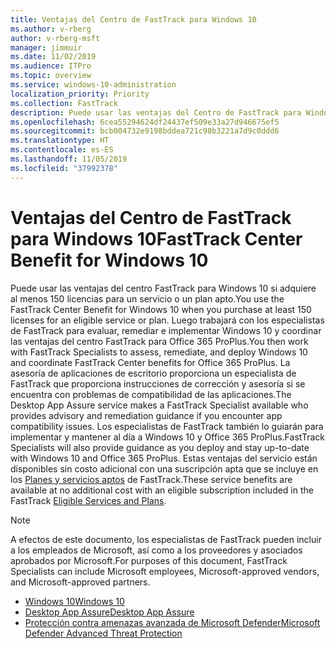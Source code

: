 ```yaml
---
title: Ventajas del Centro de FastTrack para Windows 10
ms.author: v-rberg
author: v-rberg-msft
manager: jimmuir
ms.date: 11/02/2019
ms.audience: ITPro
ms.topic: overview
ms.service: windows-10-administration
localization_priority: Priority
ms.collection: FastTrack
description: Puede usar las ventajas del Centro de FastTrack para Windows 10 si adquiere *al menos* 150 licencias para un plan o un servicio elegible.
ms.openlocfilehash: 6cea55294624df24437ef509e33a27d946675ef5
ms.sourcegitcommit: bcb004732e9198bddea721c98b3221a7d9c0ddd6
ms.translationtype: HT
ms.contentlocale: es-ES
ms.lasthandoff: 11/05/2019
ms.locfileid: "37992378"
---
```

# <a name="fasttrack-center-benefit-for-windows-10"></a><span data-ttu-id="6bde9-103">Ventajas del Centro de FastTrack para Windows 10</span><span class="sxs-lookup"><span data-stu-id="6bde9-103">FastTrack Center Benefit for Windows 10</span></span>

<span data-ttu-id="6bde9-104">Puede usar las ventajas del centro FastTrack para Windows 10 si adquiere al menos 150 licencias para un servicio o un plan apto.</span><span class="sxs-lookup"><span data-stu-id="6bde9-104">You use the FastTrack Center Benefit for Windows 10 when you purchase at least 150 licenses for an eligible service or plan.</span></span> <span data-ttu-id="6bde9-105">Luego trabajará con los especialistas de FastTrack para evaluar, remediar e implementar Windows 10 y coordinar las ventajas del centro FastTrack para Office 365 ProPlus.</span><span class="sxs-lookup"><span data-stu-id="6bde9-105">You then work with FastTrack Specialists to assess, remediate, and deploy Windows 10 and coordinate FastTrack Center benefits for Office 365 ProPlus.</span></span> <span data-ttu-id="6bde9-106">La asesoría de aplicaciones de escritorio proporciona un especialista de FastTrack que proporciona instrucciones de corrección y asesoría si se encuentra con problemas de compatibilidad de las aplicaciones.</span><span class="sxs-lookup"><span data-stu-id="6bde9-106">The Desktop App Assure service makes a FastTrack Specialist available who provides advisory and remediation guidance if you encounter app compatibility issues.</span></span>  <span data-ttu-id="6bde9-107">Los especialistas de FastTrack también lo guiarán para implementar y mantener al día a Windows 10 y Office 365 ProPlus.</span><span class="sxs-lookup"><span data-stu-id="6bde9-107">FastTrack Specialists will also provide guidance as you deploy and stay up-to-date with Windows 10 and Office 365 ProPlus.</span></span> <span data-ttu-id="6bde9-108">Estas ventajas del servicio están disponibles sin costo adicional con una suscripción apta que se incluye en los [Planes y servicios aptos](M365-eligible-services-and-plans.md) de FastTrack.</span><span class="sxs-lookup"><span data-stu-id="6bde9-108">These service benefits are available at no additional cost with an eligible subscription included in the FastTrack [Eligible Services and Plans](M365-eligible-services-and-plans.md).</span></span>
  
> [!NOTE]
> <span data-ttu-id="6bde9-109">A efectos de este documento, los especialistas de FastTrack pueden incluir a los empleados de Microsoft, así como a los proveedores y asociados aprobados por Microsoft.</span><span class="sxs-lookup"><span data-stu-id="6bde9-109">For purposes of this document, FastTrack Specialists can include Microsoft employees, Microsoft-approved vendors, and Microsoft-approved partners.</span></span> 
    
- [<span data-ttu-id="6bde9-110">Windows 10</span><span class="sxs-lookup"><span data-stu-id="6bde9-110">Windows 10</span></span>](Win-10-windows-10.md)
- [<span data-ttu-id="6bde9-111">Desktop App Assure</span><span class="sxs-lookup"><span data-stu-id="6bde9-111">Desktop App Assure</span></span>](Win-10-desktop-app-assure.md)
- [<span data-ttu-id="6bde9-112">Protección contra amenazas avanzada de Microsoft Defender</span><span class="sxs-lookup"><span data-stu-id="6bde9-112">Microsoft Defender Advanced Threat Protection</span></span>](Win-10-microsoft-defender-atp.md)
  

  

 